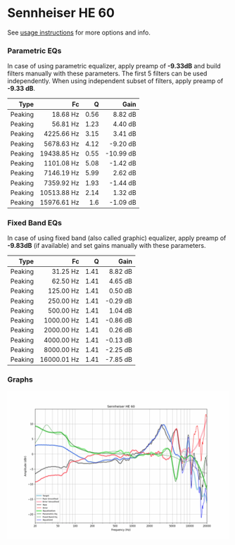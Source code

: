 # Sennheiser HE 60
See [usage instructions](https://github.com/jaakkopasanen/AutoEq#usage) for more options and info.

### Parametric EQs
In case of using parametric equalizer, apply preamp of **-9.33dB** and build filters manually
with these parameters. The first 5 filters can be used independently.
When using independent subset of filters, apply preamp of **-9.33 dB**.

| Type    | Fc          |    Q | Gain      |
|--------:|------------:|-----:|----------:|
| Peaking | 18.68 Hz    | 0.56 | 8.82 dB   |
| Peaking | 56.81 Hz    | 1.23 | 4.40 dB   |
| Peaking | 4225.66 Hz  | 3.15 | 3.41 dB   |
| Peaking | 5678.63 Hz  | 4.12 | -9.20 dB  |
| Peaking | 19438.85 Hz | 0.55 | -10.99 dB |
| Peaking | 1101.08 Hz  | 5.08 | -1.42 dB  |
| Peaking | 7146.19 Hz  | 5.99 | 2.62 dB   |
| Peaking | 7359.92 Hz  | 1.93 | -1.44 dB  |
| Peaking | 10513.88 Hz | 2.14 | 1.32 dB   |
| Peaking | 15976.61 Hz | 1.6  | -1.09 dB  |

### Fixed Band EQs
In case of using fixed band (also called graphic) equalizer, apply preamp of **-9.83dB**
(if available) and set gains manually with these parameters.

| Type    | Fc          |    Q | Gain     |
|--------:|------------:|-----:|---------:|
| Peaking | 31.25 Hz    | 1.41 | 8.82 dB  |
| Peaking | 62.50 Hz    | 1.41 | 4.65 dB  |
| Peaking | 125.00 Hz   | 1.41 | 0.50 dB  |
| Peaking | 250.00 Hz   | 1.41 | -0.29 dB |
| Peaking | 500.00 Hz   | 1.41 | 1.04 dB  |
| Peaking | 1000.00 Hz  | 1.41 | -0.86 dB |
| Peaking | 2000.00 Hz  | 1.41 | 0.26 dB  |
| Peaking | 4000.00 Hz  | 1.41 | -0.13 dB |
| Peaking | 8000.00 Hz  | 1.41 | -2.25 dB |
| Peaking | 16000.01 Hz | 1.41 | -7.85 dB |

### Graphs
![](./Sennheiser%20HE%2060.png)